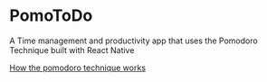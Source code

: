 # PomoToDo
A Time management and productivity app that uses the Pomodoro Technique built with React Native

[How the pomodoro technique works](https://www.themuse.com/advice/take-it-from-someone-who-hates-productivity-hacksthe-pomodoro-technique-actually-works)
